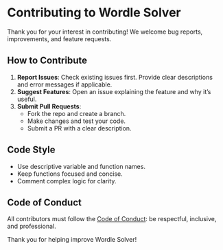 # Contributing to Wordle Solver

Thank you for your interest in contributing! We welcome bug reports, improvements, and feature requests.

## How to Contribute
1. **Report Issues**: Check existing issues first. Provide clear descriptions and error messages if applicable.
2. **Suggest Features**: Open an issue explaining the feature and why it’s useful.
3. **Submit Pull Requests**:
   - Fork the repo and create a branch.
   - Make changes and test your code.
   - Submit a PR with a clear description.

## Code Style
- Use descriptive variable and function names.
- Keep functions focused and concise.
- Comment complex logic for clarity.

## Code of Conduct
All contributors must follow the [Code of Conduct](CODE_OF_CONDUCT.md): be respectful, inclusive, and professional.

Thank you for helping improve Wordle Solver!
